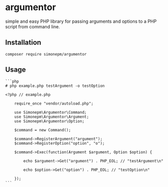 # argumentor

simple and easy PHP library for passing arguments and options to a PHP script from command line.

## Installation

    composer require simonepm/argumentor

## Usage

    ```php
    # php example.php testArgument -o testOption

    <?php // example.php
        
        require_once "vendor/autoload.php";

        use Simonepm\Argumentor\Command;
        use Simonepm\Argumentor\Argument;
        use Simonepm\Argumentor\Option;

        $command = new Command();

        $command->RegisterArgument("argument");
        $command->RegisterOption("option", "o");

        $command->Exec(function(Argument $argument, Option $option) {

            echo $argument->Get("argument") . PHP_EOL; // "testArgument\n"

            echo $option->Get("option") . PHP_EOL; // "testOption\n"

        });
    ```
